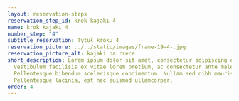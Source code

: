 ```yaml
---
layout: reservation-steps
reservation_step_id: krok kajaki 4
name: krok kajaki 4
number_step: "4"
subtitle_reservation: Tytuł kroku 4
reservation_picture: ../../static/images/frame-19-4-.jpg
reservation_picture_alt: kajaki na rzece
short_description: Lorem ipsum dolor sit amet, consectetur adipiscing elit.
  Vestibulum facilisis ex vitae lorem pretium, ac consectetur ante malesuada.
  Pellentesque bibendum scelerisque condimentum. Nullam sed nibh mauris.
  Pellentesque lacinia, est nec euismod ullamcorper,
order: 4
---
```

